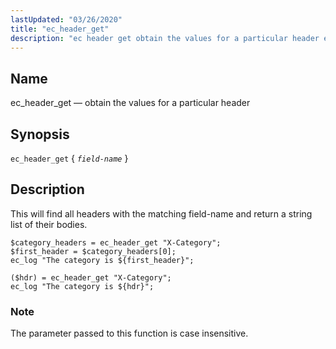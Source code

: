 ```yaml
---
lastUpdated: "03/26/2020"
title: "ec_header_get"
description: "ec header get obtain the values for a particular header ec header get field name This will find all headers with the matching field name and return a string list of their bodies Example 16 56 ec header get example 1 Example 16 57 ec header get example 2 The..."
---
```


<a name="sieve.ref.ec_header_get"></a> 
## Name

ec_header_get — obtain the values for a particular header

## Synopsis

`ec_header_get` { *`field-name`* }

<a name="idp29835888"></a> 
## Description

This will find all headers with the matching field-name and return a string list of their bodies.

<a name="example.ec_header_get"></a> 


```
$category_headers = ec_header_get "X-Category";
$first_header = $category_headers[0];
ec_log "The category is ${first_header}";
```

<a name="example.ec_header_get.second"></a> 


```
($hdr) = ec_header_get "X-Category";
ec_log "The category is ${hdr}";
```

### Note

The parameter passed to this function is case insensitive.